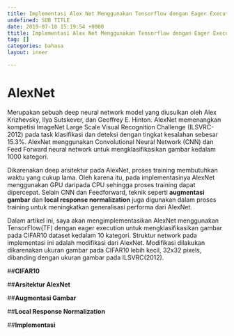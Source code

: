 ```yaml
---
title: Implementasi Alex Net Menggunakan Tensorflow dengan Eager Execution
undefined: SUB TITLE
date: 2019-07-18 15:19:54 +0000
ttitle: Implementasi Alex Net Menggunakan Tensorflow dengan Eager Execution
tag: []
categories: bahasa
layout: inner

---
```


# **AlexNet**
Merupakan sebuah deep neural network model yang diusulkan oleh  Alex Krizhevsky, Ilya Sutskever, dan Geoffrey E. Hinton. AlexNet memenangkan kompetisi ImageNet Large Scale Visual Recognition Challenge (ILSVRC-2012) pada task klasifikasi dan deteksi dengan tingkat kesalahan sebesar 15.3%. AlexNet menggunakan Convolutional Neural Network (CNN) dan Feed Forward neural network untuk mengklasifikasikan gambar kedalam 1000 kategori.

Dikarenakan deep arsitektur pada AlexNet, proses training membutuhkan waktu yang cukup lama. Oleh karena itu, pada implementasinya AlexNet menggunakan GPU daripada CPU sehingga proses training dapat dipercepat. Selain CNN dan Feedforward, teknik seperti **augmentasi gambar** dan **local response normalization** juga digunakan dalam proses training untuk meningkatkan generalisasi performa dari AlexNet.

Dalam artikel ini, saya akan mengimplementasikan AlexNet menggunakan TensorFlow(TF) dengan eager execution untuk mengklasifikasikan gambar pada CIFAR10 dataset kedalam 10 kategori. Struktur network pada implementasi ini adalah modifikasi dari AlexNet. Modifikasi dilakukan dikarenakan ukuran gambar pada CIFAR10 lebih kecil, 32x32 pixels, dibanding dengan ukuran gambar pada ILSVRC(2012).

##**CIFAR10**

##**Arsitektur AlexNet**

##**Augmentasi Gambar**

##**Local Response Normalization**

##**Implementasi**